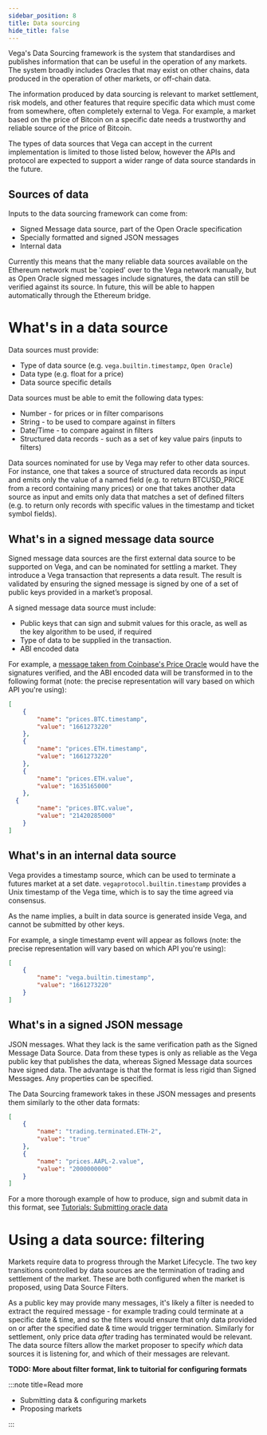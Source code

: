 ```yaml
---
sidebar_position: 8
title: Data sourcing
hide_title: false
---
```

Vega's Data Sourcing framework is the system that standardises and publishes information that can be useful in the operation of any markets. The system broadly includes Oracles that may exist on other chains, data produced in the operation of other markets, or off-chain data.

The information produced by data sourcing is relevant to market settlement, risk models, and other features that require specific data which must come from somewhere, often completely external to Vega. For example, a market based on the price of Bitcoin on a specific date needs a trustworthy and reliable source of the price of Bitcoin.

The types of data sources that Vega can accept in the current implementation is limited to those listed below, however the APIs and protocol are expected to support a wider range of data source standards in the future.

## Sources of data

Inputs to the data sourcing framework can come from:

- Signed Message data source, part of the Open Oracle specification
- Specially formatted and signed JSON messages
- Internal data

Currently this means that the many reliable data sources available on the Ethereum network must be 'copied' over to the Vega network manually, but as Open Oracle signed messages include signatures, the data can still be verified against its source. In future, this will be able to happen automatically through the Ethereum bridge.

# What's in a data source

Data sources must provide:

* Type of data source (e.g. `vega.builtin.timestampz`, `Open Oracle`)
* Data type (e.g. float for a price)
* Data source specific details

Data sources must be able to emit the following data types:

* Number - for prices or in filter comparisons
* String - to be used to compare against in filters
* Date/Time - to compare against in filters
* Structured data records - such as a set of key value pairs (inputs to filters)

Data sources nominated for use by Vega may refer to other data sources. For instance, one that takes a source of structured data records as input and emits only the value of a named field (e.g. to return BTCUSD_PRICE from a record containing many prices) or one that takes another data source as input and emits only data that matches a set of defined filters (e.g. to return only records with specific values in the timestamp and ticket symbol fields).

## What's in a signed message data source

Signed message data sources are the first external data source to be supported on Vega, and can be nominated for settling a market. They introduce a Vega transaction that represents a data result. The result is validated by ensuring the signed message is signed by one of a set of public keys provided in a market’s proposal.

A signed message data source must include:

* Public keys that can sign and submit values for this oracle, as well as the key algorithm to be used, if required
* Type of data to be supplied in the transaction.
* ABI encoded data

For example, a [message taken from Coinbase's Price Oracle](https://blog.coinbase.com/introducing-the-coinbase-price-oracle-6d1ee22c7068) would have the signatures verified, and the ABI encoded data will be transformed in to the following format (note: the precise representation will vary based on which API you're using):

```json
[
	{
		"name": "prices.BTC.timestamp",
		"value": "1661273220"
	},
	{
		"name": "prices.ETH.timestamp",
		"value": "1661273220"
	},
	{
		"name": "prices.ETH.value",
		"value": "1635165000"
	},
  {
		"name": "prices.BTC.value",
		"value": "21420285000"
	}
]
```

## What's in an internal data source

Vega provides a timestamp source, which can be used to terminate a futures market at a set date. `vegaprotocol.builtin.timestamp` provides a Unix timestamp of the Vega time, which is to say the time agreed via consensus. 

As the name implies, a built in data source is generated inside Vega, and cannot be submitted by other keys.

For example, a single timestamp event will appear as follows (note: the precise representation will vary based on which API you're using):

```json
[
	{
		"name": "vega.builtin.timestamp",
		"value": "1661273220"
	}
]
```

## What's in a signed JSON message

JSON messages. What they lack is the same verification path as the Signed Message Data Source. Data from these types is only as reliable as the Vega public key that publishes the data, whereas Signed Message data sources have signed data. The advantage is that the format is less rigid than Signed Messages. Any properties can be specified.

The Data Sourcing framework takes in these JSON messages and presents them similarly to the other data formats:

```json
[
	{
		"name": "trading.terminated.ETH-2",
		"value": "true"
	},
	{
		"name": "prices.AAPL-2.value",
		"value": "2000000000"
	}
]

```

For a more thorough example of how to produce, sign and submit data in this format, see [Tutorials: Submitting oracle data](#)

# Using a data source: filtering

Markets require data to progress through the Market Lifecycle. The two key transitions controlled by data sources are the termination of trading and settlement of the market. These are both configured when the market is proposed, using Data Source Filters.

As a public key may provide many messages, it's likely a filter is needed to extract the required message - for example trading could terminate at a specific date & time, and so the filters would ensure that only data provided on or after the specified date & time would trigger termination. Similarly for settlement, only price data *after* trading has terminated would be relevant. The data source filters allow the market proposer to specify *which* data sources it is listening for, and which of their messages are relevant.

**TODO: More about filter format, link to tuitorial for configuring formats**

:::note title=Read more

* Submitting data & configuring markets
* Proposing markets

:::